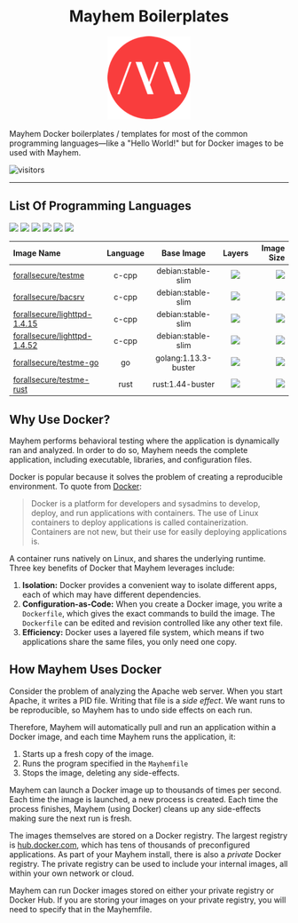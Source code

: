 <h1 align="center">Mayhem Boilerplates</h1>

<p align="center">
  <img src=".images/mayhem-logo.png" alt="Hello World! of Mayhem Docker Images"/>
</p>

Mayhem Docker boilerplates / templates for most of the common programming languages—like a "Hello World!" but for Docker images to be used with Mayhem.

![visitors](https://visitor-badge.glitch.me/badge?page_id=ForAllSecure.examples)

---

## List Of Programming Languages

[![](https://img.shields.io/badge/c-%20-blue)](https://img.shields.io/badge/C-%20-blue)
[![](https://img.shields.io/badge/cpp-%20-blue)](https://img.shields.io/badge/cpp-%20-blue)
[![](https://img.shields.io/badge/go-%20-blue)](https://img.shields.io/badge/go-%20-blue)
[![](https://img.shields.io/badge/java-%20-blue)](https://img.shields.io/badge/java-%20-blue)
[![](https://img.shields.io/badge/python-%20-blue)](https://img.shields.io/badge/python-%20-blue)
[![](https://img.shields.io/badge/rust-%20-blue)](https://img.shields.io/badge/rust-%20-blue)

|     Image Name   |     Language     |     Base Image    |     Layers        |     Image Size     |
| :--------------- | :--------------: | :---------------: | :---------------: | -----------------: |
| [forallsecure/testme](c-cpp/uninstrumented/Dockerfile) | c-cpp | debian:stable-slim | [![](https://images.microbadger.com/badges/image/gauthamp10/ada.svg)](https://microbadger.com/images/gauthamp10/ada) | [![](https://img.shields.io/badge/size-492MB-orange)](https://img.shields.io/badge/size-492MB-orange) |
| [forallsecure/bacsrv](c-cpp/bacsrv/Dockerfile) | c-cpp | debian:stable-slim | [![](https://images.microbadger.com/badges/image/gauthamp10/ada.svg)](https://microbadger.com/images/gauthamp10/ada) | [![](https://img.shields.io/badge/size-492MB-orange)](https://img.shields.io/badge/size-492MB-orange) |
| [forallsecure/lighttpd-1.4.15](c-cpp/lighttpd/Dockerfile-lighttpd-1.4.15) | c-cpp | debian:stable-slim | [![](https://images.microbadger.com/badges/image/gauthamp10/ada.svg)](https://microbadger.com/images/gauthamp10/ada) | [![](https://img.shields.io/badge/size-492MB-orange)](https://img.shields.io/badge/size-492MB-orange) |
| [forallsecure/lighttpd-1.4.52](c-cpp/lighttpd/Dockerfile-lighttpd-1.4.52) | c-cpp | debian:stable-slim | [![](https://images.microbadger.com/badges/image/gauthamp10/ada.svg)](https://microbadger.com/images/gauthamp10/ada) | [![](https://img.shields.io/badge/size-492MB-orange)](https://img.shields.io/badge/size-492MB-orange) |
| [forallsecure/testme-go](go/uninstrumented/Dockerfile) | go | golang:1.13.3-buster | [![](https://images.microbadger.com/badges/image/gauthamp10/ada.svg)](https://microbadger.com/images/gauthamp10/ada) | [![](https://img.shields.io/badge/size-492MB-orange)](https://img.shields.io/badge/size-492MB-orange) |
| [forallsecure/testme-rust](rust/uninstrumented/Dockerfile) | rust | rust:1.44-buster | [![](https://images.microbadger.com/badges/image/gauthamp10/ada.svg)](https://microbadger.com/images/gauthamp10/ada) | [![](https://img.shields.io/badge/size-492MB-orange)](https://img.shields.io/badge/size-492MB-orange) |

## Why Use Docker?

Mayhem performs behavioral testing where the application is dynamically ran and analyzed. In order to do so, Mayhem needs the complete application, including executable, libraries, and configuration files.

Docker is popular because it solves the problem of creating a reproducible environment. To quote from [Docker](https://docs.docker.com/get-started/):

> Docker is a platform for developers and sysadmins to develop, deploy, and run applications with containers. The use of Linux containers to deploy applications is called containerization. Containers are not new, but their use for easily deploying applications is.

A container runs natively on Linux, and shares the underlying runtime. Three key benefits of Docker that Mayhem leverages include:

1. **Isolation:** Docker provides a convenient way to isolate different apps, each of which may have different dependencies.
2. **Configuration-as-Code:**  When you create a Docker image, you write a `Dockerfile`, which gives the exact commands to build the image. The `Dockerfile` can be edited and revision controlled like any other text file.
3. **Efficiency:** Docker uses a layered file system, which means if two applications share the same files, you only need one copy.

## How Mayhem Uses Docker

Consider the problem of analyzing the Apache web server. When you start Apache, it writes a PID file. Writing that file is a *side effect*. We want runs to be reproducible, so Mayhem has to undo side effects on each run.

Therefore, Mayhem will automatically pull and run an application within a Docker image, and each time Mayhem runs the application, it:

1. Starts up a fresh copy of the image.
2. Runs the program specified in the `Mayhemfile`
3. Stops the image, deleting any side-effects.

Mayhem can launch a Docker image up to thousands of times per second. Each time the image is launched, a new process is created. Each time the process finishes, Mayhem (using Docker) cleans up any side-effects making sure the next run is fresh.

The images themselves are stored on a Docker registry. The largest registry is [hub.docker.com](https://hub.docker.com), which has tens of thousands of preconfigured applications. As part of your Mayhem install, there is also a *private* Docker registry. The private registry can be used to include your internal images, all within your own network or cloud.

Mayhem can run Docker images stored on either your private registry or Docker Hub. If you are storing your images on your private registry, you will need to specify that in the Mayhemfile.
